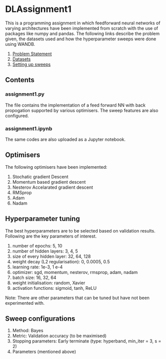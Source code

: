 # DLAssignment1
This is a programming assignment in which feedforward neural networks of varying architectures have been implemented from scratch with the use of packages like numpy and pandas. The following links describe the problem given, the datasets used and how the hyperparameter sweeps were done using WANDB. 

1) [Problem Statement](https://wandb.ai/miteshk/assignments/reports/Assignment-1--VmlldzozNjk4NDE?accessToken=r7ndsh8lf4wlxyjln7phvvfb8ftvc0n4lyn4tiowdg06hhzpzfzki4jrm28wqh44)
2) [Datasets](https://github.com/zalandoresearch/fashion-mnist)
3) [Setting up sweeps](https://wandb.ai/site/articles/introduction-hyperparameter-sweeps)

## Contents

### assignment1.py 

The file contains the implementation of a feed forward NN with back propogation supported by various optimisers. The sweep features are also configured. 

### assignment1.ipynb

The same codes are also uploaded as a Jupyter notebook.

## Optimisers 

The following optimisers have been implemented:
1) Stochatic gradient Descent
2) Momentum based gradient descent
3) Nesterov Accelarated gradient descent
4) RMSprop
5) Adam
6) Nadam 

## Hyperparameter tuning

The best hyperparameters are to be selected based on validation results. Following are the key parameters of interest. 

1) number of epochs: 5, 10
2) number of hidden layers: 3, 4, 5
3) size of every hidden layer: 32, 64, 128
4) weight decay (L2 regularisation): 0, 0.0005, 0.5
5) learning rate: 1e-3, 1 e-4
6) optimizer: sgd, momentum, nesterov, rmsprop, adam, nadam
7) batch size: 16, 32, 64
8) weight initialisation: random, Xavier
9) activation functions: sigmoid, tanh, ReLU

Note: There are other parameters that can be tuned but have not been experimented with.

## Sweep configurations

1) Method: Bayes
2) Metric: Validation accuracy (to be maximised)
3) Stopping parameters: Early terminate (type: hyperband, min_iter = 3, s = 2)
4) Parameters (mentioned above)
 
